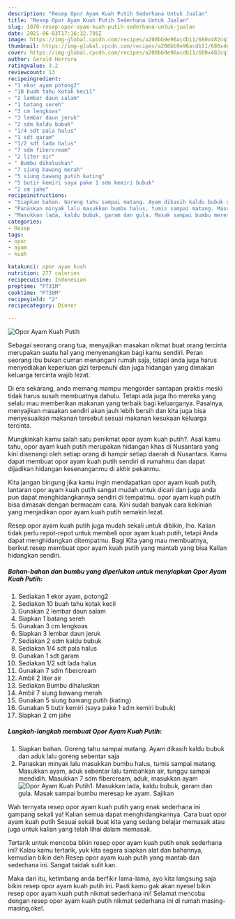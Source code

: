 ```yaml
---
description: "Resep Opor Ayam Kuah Putih Sederhana Untuk Jualan"
title: "Resep Opor Ayam Kuah Putih Sederhana Untuk Jualan"
slug: 1070-resep-opor-ayam-kuah-putih-sederhana-untuk-jualan
date: 2021-06-03T17:16:32.795Z
image: https://img-global.cpcdn.com/recipes/a208bb9e96acdb11/680x482cq70/opor-ayam-kuah-putih-foto-resep-utama.jpg
thumbnail: https://img-global.cpcdn.com/recipes/a208bb9e96acdb11/680x482cq70/opor-ayam-kuah-putih-foto-resep-utama.jpg
cover: https://img-global.cpcdn.com/recipes/a208bb9e96acdb11/680x482cq70/opor-ayam-kuah-putih-foto-resep-utama.jpg
author: Gerald Herrera
ratingvalue: 3.2
reviewcount: 13
recipeingredient:
- "1 ekor ayam potong2"
- "10 buah tahu kotak kecil"
- "2 lembar daun salam"
- "1 batang sereh"
- "3 cm lengkoas"
- "3 lembar daun jeruk"
- "2 sdm kaldu bubuk"
- "1/4 sdt pala halus"
- "1 sdt garam"
- "1/2 sdt lada halus"
- "7 sdm fibercream"
- "2 liter air"
- " Bumbu dihaluskan"
- "7 siung bawang merah"
- "5 siung bawang putih kating"
- "5 butir kemiri saya pake 1 sdm kemiri bubuk"
- "2 cm jahe"
recipeinstructions:
- "Siapkan bahan. Goreng tahu sampai matang. Ayam dikasih kaldu bubuk dan aduk lalu goreng sebentar saja"
- "Panaskan minyak lalu masukkan bumbu halus, tumis sampai matang. Masukkan ayam, aduk sebentar lalu tambahkan air, tunggu sampai mendidih. Masukkan 7 sdm fibercream, aduk, masukkan ayam"
- "Masukkan lada, kaldu bubuk, garam dan gula. Masak sampai bumbu meresap ke ayam. Sajikan"
categories:
- Resep
tags:
- opor
- ayam
- kuah

katakunci: opor ayam kuah 
nutrition: 277 calories
recipecuisine: Indonesian
preptime: "PT31M"
cooktime: "PT30M"
recipeyield: "2"
recipecategory: Dinner

---
```



![Opor Ayam Kuah Putih](https://img-global.cpcdn.com/recipes/a208bb9e96acdb11/680x482cq70/opor-ayam-kuah-putih-foto-resep-utama.jpg)

Sebagai seorang orang tua, menyajikan masakan nikmat buat orang tercinta merupakan suatu hal yang menyenangkan bagi kamu sendiri. Peran seorang ibu bukan cuman menangani rumah saja, tetapi anda juga harus menyediakan keperluan gizi terpenuhi dan juga hidangan yang dimakan keluarga tercinta wajib lezat.

Di era  sekarang, anda memang mampu mengorder santapan praktis meski tidak harus susah membuatnya dahulu. Tetapi ada juga lho mereka yang selalu mau memberikan makanan yang terbaik bagi keluarganya. Pasalnya, menyajikan masakan sendiri akan jauh lebih bersih dan kita juga bisa menyesuaikan makanan tersebut sesuai makanan kesukaan keluarga tercinta. 



Mungkinkah kamu salah satu penikmat opor ayam kuah putih?. Asal kamu tahu, opor ayam kuah putih merupakan hidangan khas di Nusantara yang kini disenangi oleh setiap orang di hampir setiap daerah di Nusantara. Kamu dapat membuat opor ayam kuah putih sendiri di rumahmu dan dapat dijadikan hidangan kesenanganmu di akhir pekanmu.

Kita jangan bingung jika kamu ingin mendapatkan opor ayam kuah putih, lantaran opor ayam kuah putih sangat mudah untuk dicari dan juga anda pun dapat menghidangkannya sendiri di tempatmu. opor ayam kuah putih bisa dimasak dengan bermacam cara. Kini sudah banyak cara kekinian yang menjadikan opor ayam kuah putih semakin lezat.

Resep opor ayam kuah putih juga mudah sekali untuk dibikin, lho. Kalian tidak perlu repot-repot untuk membeli opor ayam kuah putih, tetapi Anda dapat menghidangkan ditempatmu. Bagi Kita yang mau membuatnya, berikut resep membuat opor ayam kuah putih yang mantab yang bisa Kalian hidangkan sendiri.

<!--inarticleads1-->

##### Bahan-bahan dan bumbu yang diperlukan untuk menyiapkan Opor Ayam Kuah Putih:

1. Sediakan 1 ekor ayam, potong2
1. Sediakan 10 buah tahu kotak kecil
1. Gunakan 2 lembar daun salam
1. Siapkan 1 batang sereh
1. Gunakan 3 cm lengkoas
1. Siapkan 3 lembar daun jeruk
1. Sediakan 2 sdm kaldu bubuk
1. Sediakan 1/4 sdt pala halus
1. Gunakan 1 sdt garam
1. Sediakan 1/2 sdt lada halus
1. Gunakan 7 sdm fibercream
1. Ambil 2 liter air
1. Sediakan  Bumbu dihaluskan
1. Ambil 7 siung bawang merah
1. Gunakan 5 siung bawang putih (kating)
1. Gunakan 5 butir kemiri (saya pake 1 sdm kemiri bubuk)
1. Siapkan 2 cm jahe




<!--inarticleads2-->

##### Langkah-langkah membuat Opor Ayam Kuah Putih:

1. Siapkan bahan. Goreng tahu sampai matang. Ayam dikasih kaldu bubuk dan aduk lalu goreng sebentar saja
1. Panaskan minyak lalu masukkan bumbu halus, tumis sampai matang. Masukkan ayam, aduk sebentar lalu tambahkan air, tunggu sampai mendidih. Masukkan 7 sdm fibercream, aduk, masukkan ayam
<img src="//assets-global.cpcdn.com/assets/icons/button_play-2c75c40dde080a61004c1f40b05d8f140eaff45d7e9e6481dc71c63d2e7c4909.png" alt="Opor Ayam Kuah Putih">1. Masukkan lada, kaldu bubuk, garam dan gula. Masak sampai bumbu meresap ke ayam. Sajikan




Wah ternyata resep opor ayam kuah putih yang enak sederhana ini gampang sekali ya! Kalian semua dapat menghidangkannya. Cara buat opor ayam kuah putih Sesuai sekali buat kita yang sedang belajar memasak atau juga untuk kalian yang telah lihai dalam memasak.

Tertarik untuk mencoba bikin resep opor ayam kuah putih enak sederhana ini? Kalau kamu tertarik, yuk kita segera siapkan alat dan bahannya, kemudian bikin deh Resep opor ayam kuah putih yang mantab dan sederhana ini. Sangat taidak sulit kan. 

Maka dari itu, ketimbang anda berfikir lama-lama, ayo kita langsung saja bikin resep opor ayam kuah putih ini. Pasti kamu gak akan nyesel bikin resep opor ayam kuah putih nikmat sederhana ini! Selamat mencoba dengan resep opor ayam kuah putih nikmat sederhana ini di rumah masing-masing,oke!.

